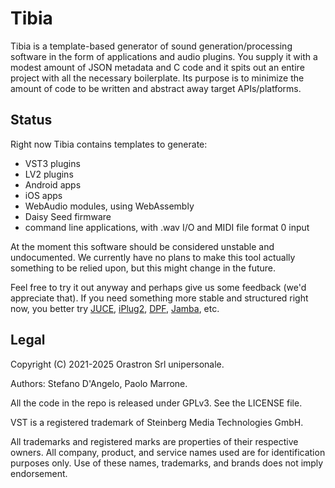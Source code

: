 # Tibia

Tibia is a template-based generator of sound generation/processing software in the form of applications and audio plugins. You supply it with a modest amount of JSON metadata and C code and it spits out an entire project with all the necessary boilerplate. Its purpose is to minimize the amount of code to be written and abstract away target APIs/platforms.

## Status

Right now Tibia contains templates to generate:

* VST3 plugins
* LV2 plugins
* Android apps
* iOS apps
* WebAudio modules, using WebAssembly
* Daisy Seed firmware
* command line applications, with .wav I/O and MIDI file format 0 input

At the moment this software should be considered unstable and undocumented. We currently have no plans to make this tool actually something to be relied upon, but this might change in the future.

Feel free to try it out anyway and perhaps give us some feedback (we'd appreciate that). If you need something more stable and structured right now, you better try [JUCE](https://juce.com/), [iPlug2](https://iplug2.github.io/), [DPF](https://github.com/DISTRHO/DPF), [Jamba](https://jamba.dev/), etc.

## Legal

Copyright (C) 2021-2025 Orastron Srl unipersonale.

Authors: Stefano D'Angelo, Paolo Marrone.

All the code in the repo is released under GPLv3. See the LICENSE file.

VST is a registered trademark of Steinberg Media Technologies GmbH.

All trademarks and registered marks are properties of their respective owners. All company, product, and service names used are for identification purposes only. Use of these names, trademarks, and brands does not imply endorsement.
